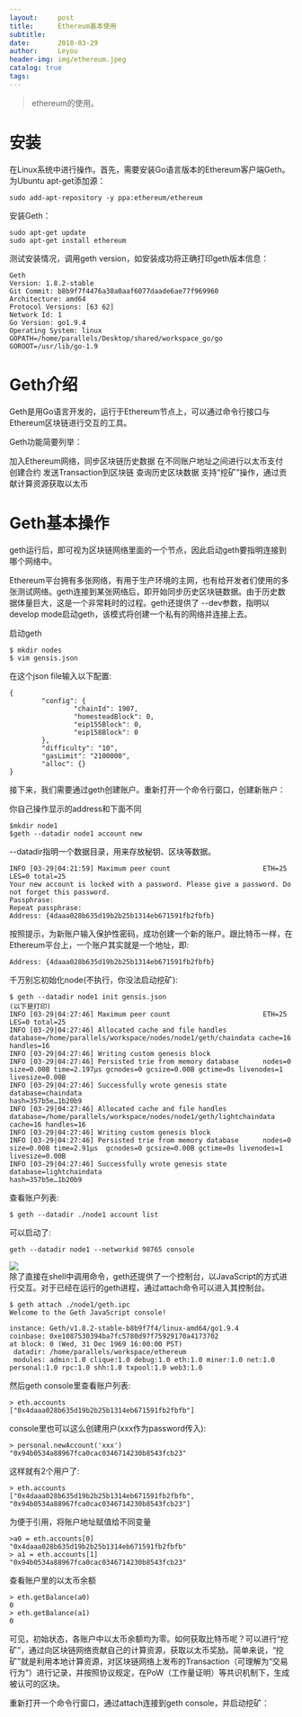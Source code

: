 ```yaml
---
layout:     post
title:      Ethereum基本使用
subtitle:  
date:       2018-03-29
author:     Leyou
header-img: img/ethereum.jpeg
catalog: true
tags:
---
```


> ethereum的使用。

# 安装
在Linux系统中进行操作。首先，需要安装Go语言版本的Ethereum客户端Geth。为Ubuntu apt-get添加源：
```
sudo add-apt-repository -y ppa:ethereum/ethereum
```
安装Geth：
```
sudo apt-get update
sudo apt-get install ethereum
```
测试安装情况，调用geth version，如安装成功将正确打印geth版本信息：
```
Geth
Version: 1.8.2-stable
Git Commit: b8b9f7f4476a30a0aaf6077daade6ae77f969960
Architecture: amd64
Protocol Versions: [63 62]
Network Id: 1
Go Version: go1.9.4
Operating System: linux
GOPATH=/home/parallels/Desktop/shared/workspace_go/go
GOROOT=/usr/lib/go-1.9
```
# Geth介绍
Geth是用Go语言开发的，运行于Ethereum节点上，可以通过命令行接口与Ethereum区块链进行交互的工具。

Geth功能简要列举：

加入Ethereum网络，同步区块链历史数据
在不同账户地址之间进行以太币支付
创建合约
发送Transaction到区块链
查询历史区块数据
支持“挖矿”操作，通过贡献计算资源获取以太币

# Geth基本操作
geth运行后，即可视为区块链网络里面的一个节点，因此启动geth要指明连接到哪个网络中。

Ethereum平台拥有多张网络，有用于生产环境的主网，也有给开发者们使用的多张测试网络。geth连接到某张网络后，即开始同步历史区块链数据。由于历史数据体量巨大，这是一个非常耗时的过程。geth还提供了 --dev参数，指明以develop mode启动geth，该模式将创建一个私有的网络并连接上去。

启动geth
```
$ mkdir nodes
$ vim gensis.json
```
在这个json file输入以下配置:
```
{
        "config": {
                "chainId": 1907,
                "homesteadBlock": 0,
                "eip155Block": 0,
                "eip158Block": 0
        },
        "difficulty": "10",
        "gasLimit": "2100000",
        "alloc": {}
}
```
接下来，我们需要通过geth创建账户。重新打开一个命令行窗口，创建新账户：

你自己操作显示的address和下面不同
```
$mkdir node1
$geth --datadir node1 account new
```
--datadir指明一个数据目录，用来存放秘钥、区块等数据。
```
INFO [03-29|04:21:59] Maximum peer count                       ETH=25 LES=0 total=25
Your new account is locked with a password. Please give a password. Do not forget this password.
Passphrase: 
Repeat passphrase: 
Address: {4daaa028b635d19b2b25b1314eb671591fb2fbfb}
```
按照提示，为新账户输入保护性密码，成功创建一个新的账户。跟比特币一样，在Ethereum平台上，一个账户其实就是一个地址，即:<br>
```
Address: {4daaa028b635d19b2b25b1314eb671591fb2fbfb}

```
千万别忘初始化node(不执行，你没法启动挖矿):
```
$ geth --datadir node1 init gensis.json
(以下是打印)
INFO [03-29|04:27:46] Maximum peer count                       ETH=25 LES=0 total=25
INFO [03-29|04:27:46] Allocated cache and file handles         database=/home/parallels/workspace/nodes/node1/geth/chaindata cache=16 handles=16
INFO [03-29|04:27:46] Writing custom genesis block 
INFO [03-29|04:27:46] Persisted trie from memory database      nodes=0 size=0.00B time=2.197µs gcnodes=0 gcsize=0.00B gctime=0s livenodes=1 livesize=0.00B
INFO [03-29|04:27:46] Successfully wrote genesis state         database=chaindata                                            hash=357b5e…1b20b9
INFO [03-29|04:27:46] Allocated cache and file handles         database=/home/parallels/workspace/nodes/node1/geth/lightchaindata cache=16 handles=16
INFO [03-29|04:27:46] Writing custom genesis block 
INFO [03-29|04:27:46] Persisted trie from memory database      nodes=0 size=0.00B time=2.91µs  gcnodes=0 gcsize=0.00B gctime=0s livenodes=1 livesize=0.00B
INFO [03-29|04:27:46] Successfully wrote genesis state         database=lightchaindata                                            hash=357b5e…1b20b9
```


查看账户列表:<br>
```
$ geth --datadir ./node1 account list
```
可以启动了:
```
geth --datadir node1 --networkid 98765 console
```
![](https://raw.githubusercontent.com/LeyouHong/LeyouHong.github.io/master/img/geth-start.jpeg)<br>
除了直接在shell中调用命令，geth还提供了一个控制台，以JavaScript的方式进行交互。对于已经在运行的geth进程，通过attach命令可以进入其控制台。<br>
```
$ geth attach ./node1/geth.ipc 
Welcome to the Geth JavaScript console!

instance: Geth/v1.8.2-stable-b8b9f7f4/linux-amd64/go1.9.4
coinbase: 0xe1087530394ba7fc5780d97f75929170a4173702
at block: 0 (Wed, 31 Dec 1969 16:00:00 PST)
 datadir: /home/parallels/workspace/ethereum
 modules: admin:1.0 clique:1.0 debug:1.0 eth:1.0 miner:1.0 net:1.0 personal:1.0 rpc:1.0 shh:1.0 txpool:1.0 web3:1.0
```
然后geth console里查看账户列表:
```
> eth.accounts
["0x4daaa028b635d19b2b25b1314eb671591fb2fbfb"]
```
console里也可以这么创建用户(xxx作为password传入):<br>
```
> personal.newAccount('xxx')
"0x94b0534a88967fca0cac0346714230b8543fcb23"
```
这样就有2个用户了:<br>
```
> eth.accounts
["0x4daaa028b635d19b2b25b1314eb671591fb2fbfb", "0x94b0534a88967fca0cac0346714230b8543fcb23"]
```
为便于引用，将账户地址赋值给不同变量<br>
```
>a0 = eth.accounts[0]
"0x4daaa028b635d19b2b25b1314eb671591fb2fbfb"
> a1 = eth.accounts[1]
"0x94b0534a88967fca0cac0346714230b8543fcb23"
```
查看账户里的以太币余额<br>
```
> eth.getBalance(a0)
0
> eth.getBalance(a1)
0
```
可见，初始状态，各账户中以太币余额均为零。如何获取比特币呢？可以进行“挖矿”，通过向区块链网络贡献自己的计算资源，获取以太币奖励。简单来说，“挖矿”就是利用本地计算资源，对区块链网络上发布的Transaction（可理解为“交易行为”）进行记录，并按照协议规定，在PoW（工作量证明）等共识机制下，生成被认可的区块。

重新打开一个命令行窗口，通过attach连接到geth console，并启动挖矿：
